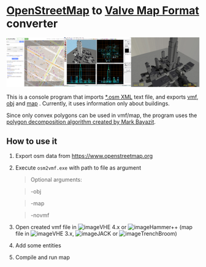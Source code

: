 # [OpenStreetMap](www.openstreetmap.org) to [Valve Map Format](https://developer.valvesoftware.com/wiki/Valve_Map_Format) converter

![Screenshot](res/Screenshot.png)

This is a console program that imports [*.osm XML](https://wiki.openstreetmap.org/wiki/OSM_XML) text file, and exports [vmf](https://developer.valvesoftware.com/wiki/VMF_(Valve_Map_Format)), [obj](https://en.wikipedia.org/wiki/Wavefront_.obj_file) and [map](https://developer.valvesoftware.com/wiki/MAP_(file_format)) .
Currently, it uses information only about buildings.

Since only convex polygons can be used in vmf/map, the program uses the [polygon decomposition algorithm created by Mark Bayazit](https://mpen.ca/406/bayazit).

## How to use it

1) Export osm data from https://www.openstreetmap.org
2) Execute `osm2vmf.exe` with path to file as argument
   > Optional arguments:
   
   > -obj
   
   > -map
   
   > -novmf
4) Open created vmf file in ![image](https://github.com/user-attachments/assets/96d5bbf6-34f0-47c3-8577-c854db78d86c)VHE 4.x or ![image](https://github.com/user-attachments/assets/95d9c550-520d-48b2-8923-0da71804f6fa)Hammer++ 
   (map file in ![image](https://github.com/user-attachments/assets/c3b2e32e-eded-494b-837b-ef144b07eb3b)VHE 3.x, ![image](https://github.com/user-attachments/assets/71d5471b-6cd6-4ef6-a343-0df2e563fed4)JACK or ![image](https://github.com/user-attachments/assets/33ad1dc7-1290-42da-b682-f72f1b63c686)TrenchBroom)

4) Add some entities
5) Compile and run map
